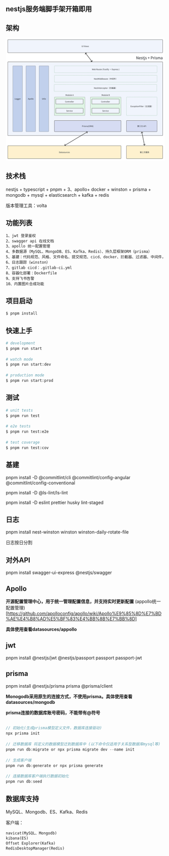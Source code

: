 ## nestjs服务端脚手架开箱即用

## 架构

![架构](whiteboard_exported_image.png)

## 技术栈

nestjs + typescript + pnpm + 3、apollo+ docker + winston + prisma + mongodb + mysql + elasticsearch + kafka + redis

版本管理工具：volta

## 功能列表

```bash
1、jwt 登录鉴权
2、swagger api 在线文档
3、apollo 统一配置管理
4、多数据源（MySQL、MongoDB、ES、Kafka、Redis）、持久层框架ORM（prisma）
5、基建：代码规范、风格、文件命名、提交规范、cicd、docker、拦截器、过滤器、中间件，统一出入参
6、日志跟踪（winston）
7、gitlab cicd：.gitlab-ci.yml
8、容器化部署：Dockerfile
9、支持飞书告警
10、内置图片合成功能
```

## 项目启动

```bash
$ pnpm install
```

## 快速上手

```bash
# development
$ pnpm run start

# watch mode
$ pnpm run start:dev

# production mode
$ pnpm run start:prod
```

## 测试

```bash
# unit tests
$ pnpm run test

# e2e tests
$ pnpm run test:e2e

# test coverage
$ pnpm run test:cov
```

## 基建

pnpm install -D @commitlint/cli @commitlint/config-angular @commitlint/config-conventional

pnpm install -D @ls-lint/ls-lint

pnpm install -D eslint prettier husky lint-staged

## 日志

pnpm install nest-winston winston winston-daily-rotate-file

日志按日分割

## 对外API

pnpm install swagger-ui-express @nestjs/swagger

## Apollo

**开源配置管理中心，用于统一管理配置信息，并支持实时更新配置**
(appollo统一配置管理)[https://github.com/apolloconfig/apollo/wiki/Apollo%E9%85%8D%E7%BD%AE%E4%B8%AD%E5%BF%83%E4%BB%8B%E7%BB%8D]

**具体使用查看datasources/appollo**

## jwt

pnpm install @nestjs/jwt @nestjs/passport passport passport-jwt

## prisma

pnpm install @nestjs/prisma prisma @prisma/client

**Monogodb采用原生的连接方式，不使用prisma。具体使用查看datasources/mongodb**

**prisma连接的数据库账号密码，不能带有@符号**

```js

// 初始化(生成prisma模型定义文件，数据库连接驱动)
npx prisma init

// 迁移数据库 将定义的数据模型迁到数据库中 (以下命令仅适用于关系型数据库mysql等)
pnpm run db:migrate or npx prisma migrate dev --name init

// 生成客户端
pnpm run db:generate or npx prisma generate

// 连接数据库客户端执行数据初始化
pnpm run db:seed

```

## 数据库支持

MySQL、Mongodb、ES、Kafka、Redis

客户端：

```
navicat(MySQL、Mongodb)
kibana(ES)
Offset Explorer(Kafka)
RedisDesktopManager(Redis)
```

